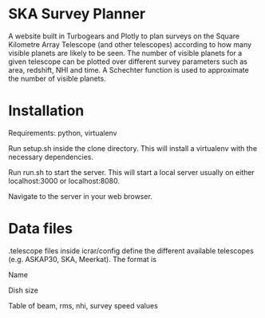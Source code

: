 SKA Survey Planner
==================
A website built in Turbogears and Plotly to plan surveys on the Square Kilometre Array Telescope (and other telescopes) according to how many visible planets are likely to be seen. The number of visible planets for a given telescope can be plotted over different survey parameters such as area, redshift, NHI and time. A Schechter function is used to approximate the number of visible planets.

Installation
============
Requirements: python, virtualenv

Run setup.sh inside the clone directory. This will install a virtualenv with the necessary dependencies.

Run run.sh to start the server. This will start a local server usually on either localhost:3000 or localhost:8080.

Navigate to the server in your web browser.

Data files
==========
.telescope files inside icrar/config define the different available telescopes (e.g. ASKAP30, SKA, Meerkat). The format is

Name

Dish size

Table of beam, rms, nhi, survey speed values
